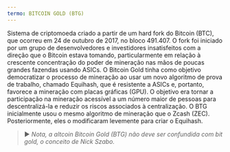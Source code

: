 ```yaml
---
termo: BITCOIN GOLD (BTG)
---
```


Sistema de criptomoeda criado a partir de um hard fork do Bitcoin (BTC), que ocorreu em 24 de outubro de 2017, no bloco 491.407. O fork foi iniciado por um grupo de desenvolvedores e investidores insatisfeitos com a direção que o Bitcoin estava tomando, particularmente em relação à crescente concentração do poder de mineração nas mãos de poucas grandes fazendas usando ASICs. O Bitcoin Gold tinha como objetivo democratizar o processo de mineração ao usar um novo algoritmo de prova de trabalho, chamado Equihash, que é resistente a ASICs e, portanto, favorece a mineração com placas gráficas (GPU). O objetivo era tornar a participação na mineração acessível a um número maior de pessoas para descentralizá-la e reduzir os riscos associados à centralização. O BTG inicialmente usou o mesmo algoritmo de mineração que o Zcash (ZEC). Posteriormente, eles o modificaram levemente para criar o Equihash.

> ► *Nota, a altcoin Bitcoin Gold (BTG) não deve ser confundida com bit gold, o conceito de Nick Szabo.*